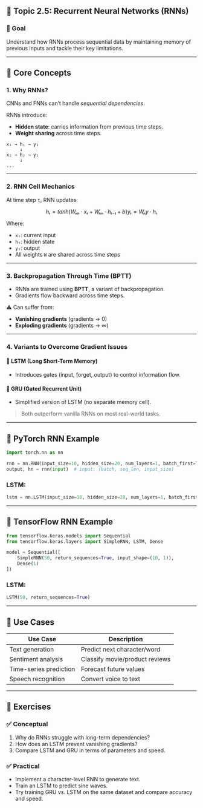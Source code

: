 ## 📘 Topic 2.5: Recurrent Neural Networks (RNNs)

### 🎯 Goal

Understand how RNNs process sequential data by maintaining memory of previous inputs and tackle their key limitations.

---

## 🧠 Core Concepts

### 1. **Why RNNs?**

CNNs and FNNs can’t handle *sequential dependencies*.

RNNs introduce:

* **Hidden state**: carries information from previous time steps.
* **Weight sharing** across time steps.

```plaintext
x₁ → h₁ → y₁
     ↓
x₂ → h₂ → y₂
     ↓
...
```

---

### 2. **RNN Cell Mechanics**

At time step `t`, RNN updates:

```math
hₜ = tanh(Wₓₕ·xₜ + Wₕₕ·hₜ₋₁ + b)
yₜ = Wₕy·hₜ
```

Where:

* `xₜ`: current input
* `hₜ`: hidden state
* `yₜ`: output
* All weights `W` are shared across time steps

---

### 3. **Backpropagation Through Time (BPTT)**

* RNNs are trained using **BPTT**, a variant of backpropagation.
* Gradients flow backward across time steps.

⚠️ Can suffer from:

* **Vanishing gradients** (gradients → 0)
* **Exploding gradients** (gradients → ∞)

---

### 4. **Variants to Overcome Gradient Issues**

#### 🔹 LSTM (Long Short-Term Memory)

* Introduces gates (input, forget, output) to control information flow.

#### 🔹 GRU (Gated Recurrent Unit)

* Simplified version of LSTM (no separate memory cell).

> Both outperform vanilla RNNs on most real-world tasks.

---

## 🔧 PyTorch RNN Example

```python
import torch.nn as nn

rnn = nn.RNN(input_size=10, hidden_size=20, num_layers=1, batch_first=True)
output, hn = rnn(input)  # input: (batch, seq_len, input_size)
```

### LSTM:

```python
lstm = nn.LSTM(input_size=10, hidden_size=20, num_layers=1, batch_first=True)
```

---

## 🔧 TensorFlow RNN Example

```python
from tensorflow.keras.models import Sequential
from tensorflow.keras.layers import SimpleRNN, LSTM, Dense

model = Sequential([
    SimpleRNN(50, return_sequences=True, input_shape=(10, 1)),
    Dense(1)
])
```

### LSTM:

```python
LSTM(50, return_sequences=True)
```

---

## 🧱 Use Cases

| Use Case               | Description                    |
| ---------------------- | ------------------------------ |
| Text generation        | Predict next character/word    |
| Sentiment analysis     | Classify movie/product reviews |
| Time-series prediction | Forecast future values         |
| Speech recognition     | Convert voice to text          |

---

## 🧪 Exercises

### ✅ Conceptual

1. Why do RNNs struggle with long-term dependencies?
2. How does an LSTM prevent vanishing gradients?
3. Compare LSTM and GRU in terms of parameters and speed.

### ✅ Practical

* Implement a character-level RNN to generate text.
* Train an LSTM to predict sine waves.
* Try training GRU vs. LSTM on the same dataset and compare accuracy and speed.
